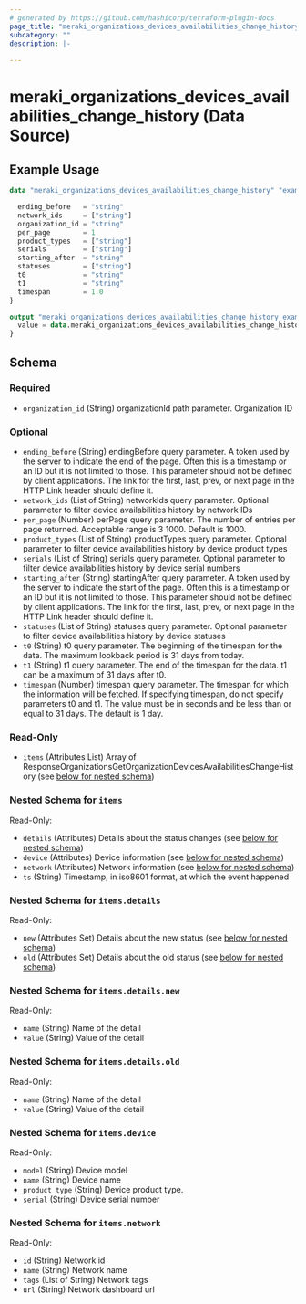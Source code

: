 ```yaml
---
# generated by https://github.com/hashicorp/terraform-plugin-docs
page_title: "meraki_organizations_devices_availabilities_change_history Data Source - terraform-provider-meraki"
subcategory: ""
description: |-
  
---
```


# meraki_organizations_devices_availabilities_change_history (Data Source)



## Example Usage

```terraform
data "meraki_organizations_devices_availabilities_change_history" "example" {

  ending_before   = "string"
  network_ids     = ["string"]
  organization_id = "string"
  per_page        = 1
  product_types   = ["string"]
  serials         = ["string"]
  starting_after  = "string"
  statuses        = ["string"]
  t0              = "string"
  t1              = "string"
  timespan        = 1.0
}

output "meraki_organizations_devices_availabilities_change_history_example" {
  value = data.meraki_organizations_devices_availabilities_change_history.example.items
}
```

<!-- schema generated by tfplugindocs -->
## Schema

### Required

- `organization_id` (String) organizationId path parameter. Organization ID

### Optional

- `ending_before` (String) endingBefore query parameter. A token used by the server to indicate the end of the page. Often this is a timestamp or an ID but it is not limited to those. This parameter should not be defined by client applications. The link for the first, last, prev, or next page in the HTTP Link header should define it.
- `network_ids` (List of String) networkIds query parameter. Optional parameter to filter device availabilities history by network IDs
- `per_page` (Number) perPage query parameter. The number of entries per page returned. Acceptable range is 3 1000. Default is 1000.
- `product_types` (List of String) productTypes query parameter. Optional parameter to filter device availabilities history by device product types
- `serials` (List of String) serials query parameter. Optional parameter to filter device availabilities history by device serial numbers
- `starting_after` (String) startingAfter query parameter. A token used by the server to indicate the start of the page. Often this is a timestamp or an ID but it is not limited to those. This parameter should not be defined by client applications. The link for the first, last, prev, or next page in the HTTP Link header should define it.
- `statuses` (List of String) statuses query parameter. Optional parameter to filter device availabilities history by device statuses
- `t0` (String) t0 query parameter. The beginning of the timespan for the data. The maximum lookback period is 31 days from today.
- `t1` (String) t1 query parameter. The end of the timespan for the data. t1 can be a maximum of 31 days after t0.
- `timespan` (Number) timespan query parameter. The timespan for which the information will be fetched. If specifying timespan, do not specify parameters t0 and t1. The value must be in seconds and be less than or equal to 31 days. The default is 1 day.

### Read-Only

- `items` (Attributes List) Array of ResponseOrganizationsGetOrganizationDevicesAvailabilitiesChangeHistory (see [below for nested schema](#nestedatt--items))

<a id="nestedatt--items"></a>
### Nested Schema for `items`

Read-Only:

- `details` (Attributes) Details about the status changes (see [below for nested schema](#nestedatt--items--details))
- `device` (Attributes) Device information (see [below for nested schema](#nestedatt--items--device))
- `network` (Attributes) Network information (see [below for nested schema](#nestedatt--items--network))
- `ts` (String) Timestamp, in iso8601 format, at which the event happened

<a id="nestedatt--items--details"></a>
### Nested Schema for `items.details`

Read-Only:

- `new` (Attributes Set) Details about the new status (see [below for nested schema](#nestedatt--items--details--new))
- `old` (Attributes Set) Details about the old status (see [below for nested schema](#nestedatt--items--details--old))

<a id="nestedatt--items--details--new"></a>
### Nested Schema for `items.details.new`

Read-Only:

- `name` (String) Name of the detail
- `value` (String) Value of the detail


<a id="nestedatt--items--details--old"></a>
### Nested Schema for `items.details.old`

Read-Only:

- `name` (String) Name of the detail
- `value` (String) Value of the detail



<a id="nestedatt--items--device"></a>
### Nested Schema for `items.device`

Read-Only:

- `model` (String) Device model
- `name` (String) Device name
- `product_type` (String) Device product type.
- `serial` (String) Device serial number


<a id="nestedatt--items--network"></a>
### Nested Schema for `items.network`

Read-Only:

- `id` (String) Network id
- `name` (String) Network name
- `tags` (List of String) Network tags
- `url` (String) Network dashboard url
